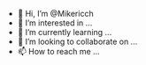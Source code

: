 - 👋 Hi, I’m @Mikericch
- 👀 I’m interested in ...
- 🌱 I’m currently learning ...
- 💞️ I’m looking to collaborate on ...
- 📫 How to reach me ...

<!---
Mikericch/Mikericch is a ✨ special ✨ repository because its `README.md` (this file) appears on your GitHub profile.
You can click the Preview link to take a look at your changes.
--->
